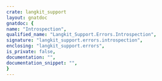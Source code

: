 ```yaml
---
crate: langkit_support
layout: gnatdoc
gnatdoc: {
name: "Introspection",
qualified_name: "Langkit_Support.Errors.Introspection",
signature: "langkit_support.errors.introspection",
enclosing: "langkit_support.errors",
is_private: false,
documentation: "",
documentation_snippet: "",
}
---
```


